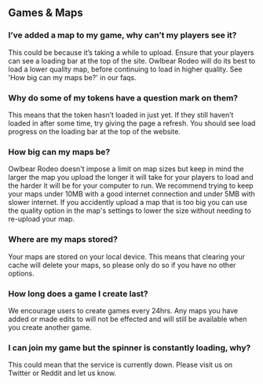 ## Games & Maps

### I’ve added a map to my game, why can’t my players see it? 

This could be because it’s taking a while to upload. Ensure that your players can see a loading bar at the top of the site. Owlbear Rodeo will do its best to load a lower quality map, before continuing to load in higher quality. See 'How big can my maps be?' in our faqs.

### Why do some of my tokens have a question mark on them?

This means that the token hasn’t loaded in just yet. If they still haven’t loaded in after some time, try giving the page a refresh. You should see load progress on the loading bar at the top of the website. 

### How big can my maps be?

Owlbear Rodeo doesn't impose a limit on map sizes but keep in mind the larger the map you upload the longer it will take for your players to load and the harder it will be for your computer to run. We recommend trying to keep your maps under 10MB with a good internet connection and under 5MB with slower internet. If you accidently upload a map that is too big you can use the quality option in the map's settings to lower the size without needing to re-upload your map.

### Where are my maps stored?

Your maps are stored on your local device. This means that clearing your cache will delete your maps, so please only do so if you have no other options. 

### How long does a game I create last?

We encourage users to create games every 24hrs. Any maps you have added or made edits to will not be effected and will still be available when you create another game.

### I can join my game but the spinner is constantly loading, why?

This could mean that the service is currently down. Please visit us on Twitter or Reddit and let us know. 